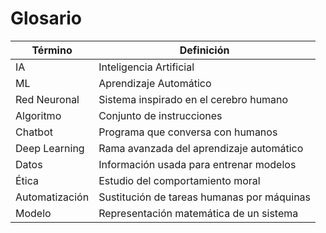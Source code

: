 # Glosario

| Término        | Definición                                 |
| -------------- | ------------------------------------------ |
| IA             | Inteligencia Artificial                    |
| ML             | Aprendizaje Automático                     |
| Red Neuronal   | Sistema inspirado en el cerebro humano     |
| Algoritmo      | Conjunto de instrucciones                  |
| Chatbot        | Programa que conversa con humanos          |
| Deep Learning  | Rama avanzada del aprendizaje automático   |
| Datos          | Información usada para entrenar modelos    |
| Ética          | Estudio del comportamiento moral           |
| Automatización | Sustitución de tareas humanas por máquinas |
| Modelo         | Representación matemática de un sistema    |
